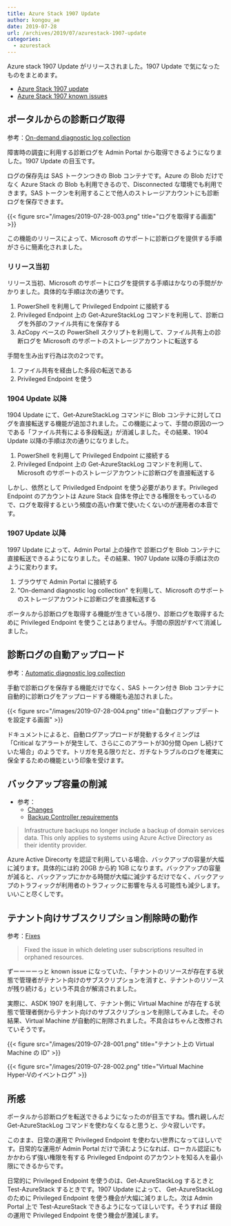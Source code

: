 ```yaml
---
title: Azure Stack 1907 Update
author: kongou_ae
date: 2019-07-28
url: /archives/2019/07/azurestack-1907-update
categories:
  - azurestack
---
```


Azure stack 1907 Update がリリースされました。1907 Update で気になったものをまとめます。

- [Azure Stack 1907 update](https://docs.microsoft.com/en-us/azure-stack/operator/azure-stack-release-notes-1907)
- [Azure Stack 1907 known issues](https://docs.microsoft.com/en-us/azure-stack/operator/azure-stack-release-notes-known-issues-1907)

## ポータルからの診断ログ取得

参考：[On-demand diagnostic log collection](https://docs.microsoft.com/en-us/azure-stack/operator/azure-stack-diagnostic-log-collection-overview#on-demand-diagnostic-log-collection)

障害時の調査に利用する診断ログを Admin Portal から取得できるようになりました。1907 Update の目玉です。

ログの保存先は SAS トークンつきの Blob コンテナです。Azure の Blob だけでなく Azure Stack の Blob も利用できるので、Disconnected な環境でも利用できます。SAS トークンを利用することで他人のストレージアカウントにも診断ログを保存できます。

{{< figure src="/images/2019-07-28-003.png" title="ログを取得する画面" >}}

この機能のリリースによって、Microsoft のサポートに診断ログを提供する手順がさらに簡素化されました。

### リリース当初

リリース当初、Microsoft のサポートにログを提供する手順はかなりの手間がかかりました。具体的な手順は次の通りです。

1. PowerShell を利用して Privileged Endpoint に接続する
2. Privileged Endpoint 上の Get-AzureStackLog コマンドを利用して、診断ログを外部のファイル共有にを保存する
3. AzCopy ベースの PowerShell スクリプトを利用して、ファイル共有上の診断ログを Microsoft のサポートのストレージアカウントに転送する

手間を生み出す行為は次の2つです。

1. ファイル共有を経由した多段の転送である
1. Privileged Endpoint を使う

### 1904 Update 以降

1904 Update にて、Get-AzureStackLog コマンドに Blob コンテナに対してログを直接転送する機能が追加されました。この機能によって、手間の原因の一つである「ファイル共有による多段転送」が消滅しました。その結果、1904 Update 以降の手順は次の通りになりました。

1. PowerShell を利用して Privileged Endpoint に接続する
2. Privileged Endpoint 上の Get-AzureStackLog コマンドを利用して、 Microsoft のサポートのストレージアカウントに診断ログを直接転送する

しかし、依然として Priviledged Endpoint を使う必要があります。Privileged Endpoint のアカウントは Azure Stack 自体を停止できる権限をもっているので、ログを取得するという頻度の高い作業で使いたくないのが運用者の本音です。

### 1907 Update 以降

1997 Update によって、Admin Portal 上の操作で 診断ログを Blob コンテナに直接転送できるようになりました。その結果、1907 Update 以降の手順は次のように変わります。

1. ブラウザで Admin Portal に接続する
2. "On-demand diagnostic log collection" を利用して、Microsoft のサポートのストレージアカウントに診断ログを直接転送する

ポータルから診断ログを取得する機能が生きている限り、診断ログを取得するために Privileged Endpoint を使うことはありません。手間の原因がすべて消滅しました。

## 診断ログの自動アップロード

参考：[Automatic diagnostic log collection](https://docs.microsoft.com/en-us/azure-stack/operator/azure-stack-diagnostic-log-collection-overview#on-demand-diagnostic-log-collection)

手動で診断ログを保存する機能だけでなく、SAS トークン付き Blob コンテナに自動的に診断ログをアップロードする機能も追加されました。

{{< figure src="/images/2019-07-28-004.png" title="自動ログアップデートを設定する画面" >}}

ドキュメントによると、自動ログアップロードが発動するタイミングは「Critical なアラートが発生して、さらにこのアラートが30分間 Open し続けていた場合」のようです。トリガを見る限りだと、ガチなトラブルのログを確実に保全するための機能という印象を受けます。

## バックアップ容量の削減

- 参考：
  - [Changes](https://docs.microsoft.com/ja-jp/azure-stack/operator/azure-stack-release-notes-1907#changes)
  - [Backup Controller requirements](https://docs.microsoft.com/en-us/azure-stack/operator/azure-stack-backup-reference#backup-controller-requirements)

> Infrastructure backups no longer include a backup of domain services data. This only applies to systems using Azure Active Directory as their identity provider.

Azure Active Direcorty を認証で利用している場合、バックアップの容量が大幅に減ります。具体的には約 20GB から約 1GB になります。バックアップの容量が減ると、バックアップにかかる時間が大幅に減少するだけでなく、バックアップのトラフィックが利用者のトラフィックに影響を与える可能性も減少します。いいこと尽くしです。

## テナント向けサブスクリプション削除時の動作

参考：[Fixes](https://docs.microsoft.com/ja-jp/azure-stack/operator/azure-stack-release-notes-1907#fixes)

> Fixed the issue in which deleting user subscriptions resulted in orphaned resources.

ずーーーーっと known issue になっていた、「テナントのリソースが存在する状態で管理者がテナント向けのサブスクリプションを消すと、テナントのリソースが残り続ける」という不具合が解消されました。

実際に、ASDK 1907 を利用して、テナント側に Virtual Machine が存在する状態で管理者側からテナント向けのサブスクリプションを削除してみました。その結果、Virtual Machine が自動的に削除されました。不具合はちゃんと改修されていそうです。

{{< figure src="/images/2019-07-28-001.png" title="テナント上の Virtual Machine の ID" >}}

{{< figure src="/images/2019-07-28-002.png" title="Virtual Machine Hyper-Vのイベントログ" >}}

## 所感

ポータルから診断ログを転送できるようになったのが目玉ですね。慣れ親しんだ Get-AzureStackLog コマンドを使わなくなると思うと、少々寂しいです。

このまま、日常の運用で Privileged Endpoint を使わない世界になってほしいです。日常的な運用が Admin Portal だけで済むようになれば、ローカル認証にもかかわらず強い権限を有する Privileged Endpoint のアカウントを知る人を最小限にできるからです。

日常的に Privileged Endpoint を使うのは、Get-AzureStackLog するときと Test-AzureStack するときです。1907 Update によって、 Get-AzureStackLog のために Privileged Endpoint を使う機会が大幅に減りました。次は Admin Portal 上で Test-AzureStack できるようになってほしいです。そうすれば 普段の運用で Privileged Endpoint を使う機会が激減します。
